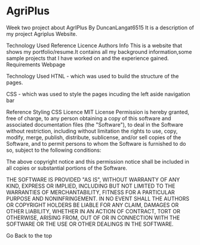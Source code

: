 # AgriPlus
Week two project about AgrIPlus
By DuncanLangat6515
It is a description of my project Agriplus Website.
<Table of Content>
<Description>
<Installation Requirement>
Technology Used
Reference
Licence
Authors Info
</Description>
This is a website that shows my portfolio/resume.It contains all my background information,some sample projects that I have worked on and the experience gained.

</Installation>
Requirements Webpage


Technology Used
HTNL - which was used to build the structure of the pages.

CSS - which was used to style the pages incuding the left aside navigation bar

Reference
Styling CSS
Licence
MIT License
Permission is hereby granted, free of charge, to any person obtaining a copy of this software and associated documentation files (the "Software"), to deal in the Software without restriction, including without limitation the rights to use, copy, modify, merge, publish, distribute, sublicense, and/or sell copies of the Software, and to permit persons to whom the Software is furnished to do so, subject to the following conditions:

The above copyright notice and this permission notice shall be included in all copies or substantial portions of the Software.

THE SOFTWARE IS PROVIDED "AS IS", WITHOUT WARRANTY OF ANY KIND, EXPRESS OR IMPLIED, INCLUDING BUT NOT LIMITED TO THE WARRANTIES OF MERCHANTABILITY, FITNESS FOR A PARTICULAR PURPOSE AND NONINFRINGEMENT. IN NO EVENT SHALL THE AUTHORS OR COPYRIGHT HOLDERS BE LIABLE FOR ANY CLAIM, DAMAGES OR OTHER LIABILITY, WHETHER IN AN ACTION OF CONTRACT, TORT OR OTHERWISE, ARISING FROM, OUT OF OR IN CONNECTION WITH THE SOFTWARE OR THE USE OR OTHER DEALINGS IN THE SOFTWARE.

Go Back to the top

